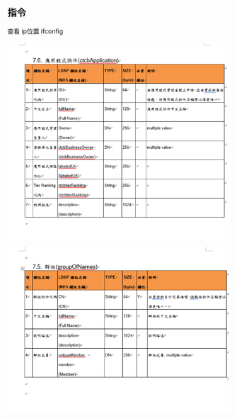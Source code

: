 ## 指令

查看 ip位置 ifconfig



![](pic/Pasted%20image%2020231017161852.png)

![](pic/Pasted%20image%2020231017161843.png)